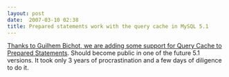 ```yaml
---
layout: post
date:  2007-03-10 02:38
title: Prepared statements work with the query cache in MySQL 5.1
---
```


<a href="http://bugs.mysql.com/735">Thanks to Guilhem Bichot, we are adding
some support for Query Cache to Prepared Statements</a>. Should become
public in one of the future 5.1 versions. It took only 3 years of
procrastination and a few days of diligence to do it.
